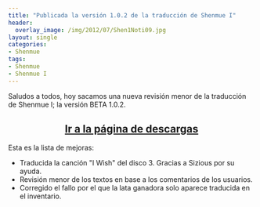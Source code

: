 ```yaml
---
title: "Publicada la versión 1.0.2 de la traducción de Shenmue I"
header:
  overlay_image: /img/2012/07/Shen1Noti09.jpg
layout: single
categories:
- Shenmue
tags:
- Shenmue
- Shenmue I
---
```

Saludos a todos, hoy sacamos una nueva revisión menor de la traducción de Shenmue I; 
la versión BETA 1.0.2.

<h2 style="text-align: center;"><strong><a href="http://tiovictor.romhackhispano.org/shenmue/descargar/">Ir a la página de descargas</a></strong></h2>

Esta es la lista de mejoras:

- Traducida la canción "I Wish" del disco 3. Gracias a Sizious por su ayuda.  
- Revisión menor de los textos en base a los comentarios de los usuarios.  
- Corregido el fallo por el que la lata ganadora solo aparece traducida en el inventario.  
